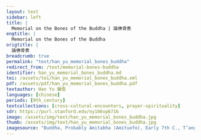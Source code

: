 ```yaml
---
layout: text
sidebar: left
title: |
  Memorial on the Bones of the Buddha | 論佛骨表
engtitle: |
  Memorial on the Bones of the Buddha
origtitle: |
  論佛骨表
breadcrumb: true
permalink: "text/han_yu_memorial_bones_buddha"
redirect_from: /text/memorial-bones-buddha
identifier: han_yu_memorial_bones_buddha.md
tei: /assets/tei/han_yu_memorial_bones_buddha.xml
pdf: /assets/pdf/han_yu_memorial_bones_buddha.pdf
textauthor: Han Yu 韓愈
languages: [chinese]
periods: [9th_century]
textcollections: [cross-cultural-encounters, prayer-spirituality]
sdr: https://purl.stanford.edu/ny166vp6716
image: /assets/img/text/han_yu_memorial_bones_buddha.jpg
thumb: /assets/img/text/han_yu_memorial_bones_buddha.jpg
imagesource: "Buddha, Probably Amitabha (Amituofo), Early 7th C., T’ang Dynasty, Hollow dry lacquer with traces of gilt and polychrome pigment and gilding. Metropolitan Museum of Art, Rogers Fund, 1919,  19.186. [Public Domain]]"
---
```

